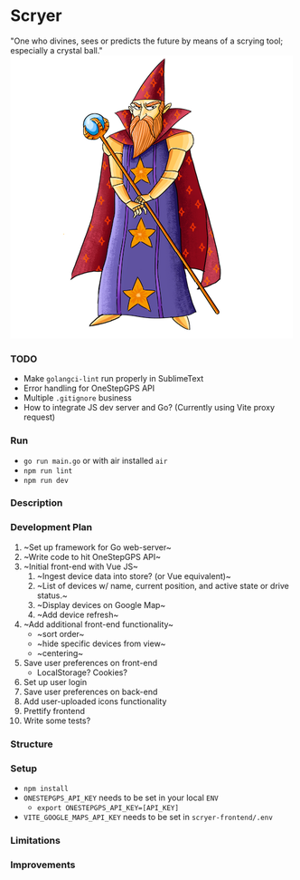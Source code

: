 # Scryer
"One who divines, sees or predicts the future by means of a scrying tool; especially a crystal ball."
![Scryer](scryer.png)

### TODO
- Make `golangci-lint` run properly in SublimeText
- Error handling for OneStepGPS API
- Multiple `.gitignore` business
- How to integrate JS dev server and Go? (Currently using Vite proxy request)

### Run
- `go run main.go` or with air installed `air`
- `npm run lint`
- `npm run dev`

### Description

### Development Plan
1. ~Set up framework for Go web-server~
2. ~Write code to hit OneStepGPS API~
3. ~Initial front-end with Vue JS~
    1. ~Ingest device data into store? (or Vue equivalent)~
    2. ~List of devices w/ name, current position, and active state or drive status.~
    3. ~Display devices on Google Map~
    4. ~Add device refresh~
4. ~Add additional front-end functionality~
    - ~sort order~
    - ~hide specific devices from view~
    - ~centering~
5. Save user preferences on front-end
    - LocalStorage? Cookies?
6. Set up user login
7. Save user preferences on back-end
8. Add user-uploaded icons functionality
9. Prettify frontend
10. Write some tests?

### Structure

### Setup
- `npm install`
- `ONESTEPGPS_API_KEY` needs to be set in your local `ENV`
    - `export ONESTEPGPS_API_KEY=[API_KEY]`
- `VITE_GOOGLE_MAPS_API_KEY` needs to be set in `scryer-frontend/.env`

### Limitations

### Improvements
